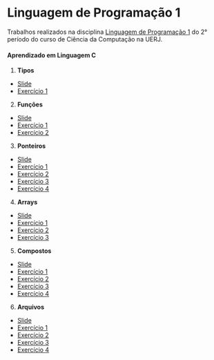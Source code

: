 # Linguagem de Programação 1
Trabalhos realizados na disciplina [Linguagem de Programação 1](http://www.ementario.uerj.br/ementas/10821.pdf) do 2° período do curso de Ciência da Computação na UERJ.

#### Aprendizado em Linguagem C

1. **Tipos**
 * [Slide](https://github.com/fsantanna-uerj/LP1/blob/master/Slides/lp1-03-tipos.pdf)
 * [Exercício 1](https://github.com/jaimelay/LP1/blob/master/exercicios%20slides/lp1-03-tipos.c)
2. **Funções**
 * [Slide](https://github.com/fsantanna-uerj/LP1/blob/master/Slides/lp1-04-funcoes.pdf)
 * [Exercício 1](https://github.com/jaimelay/LP1/blob/master/exercicios%20slides/lp1-04-func_eh_primo.c)
 * [Exercício 2](https://github.com/jaimelay/LP1/blob/master/exercicios%20slides/lp1-04-func_todos_os_primos.c)
3. **Ponteiros**
 * [Slide](https://github.com/fsantanna-uerj/LP1/blob/master/Slides/lp1-05-ponteiros.pdf)
  * [Exercício 1](https://github.com/jaimelay/LP1/blob/master/exercicios%20slides/lp1-05-ponteiros-exerc5.1.c)
  * [Exercício 2](https://github.com/jaimelay/LP1/blob/master/exercicios%20slides/lp1-05-ponteiros-exerc5.2.c)
  * [Exercício 3](https://github.com/jaimelay/LP1/blob/master/exercicios%20slides/lp1-05-ponteiros-exerc5.3.c)
  * [Exercício 4](https://github.com/jaimelay/LP1/blob/master/exercicios%20slides/lp1-05-ponteiros-exerc5.4.c)
4. **Arrays**
 * [Slide](https://github.com/fsantanna-uerj/LP1/blob/master/Slides/lp1-06-vetores.pdf)
 * [Exercício 1](https://github.com/jaimelay/LP1/blob/master/exercicios%20slides/lp1-06-vetores.c)
 * [Exercício 2](https://github.com/jaimelay/LP1/blob/master/exercicios%20slides/lp1-06-vetores-exerc4.2.c)
 * [Exercício 3](https://github.com/jaimelay/LP1/blob/master/exercicios%20slides/lp1-06-vetores-exerc4.3.c)
5. **Compostos**
 * [Slide](https://github.com/fsantanna-uerj/LP1/blob/master/Slides/lp1-07-compostos.pdf)
 * [Exercício 1](https://github.com/jaimelay/LP1/blob/master/exercicios%20slides/lp1-07-compostos-exerc7.1.c)
 * [Exercício 2](https://github.com/jaimelay/LP1/blob/master/exercicios%20slides/lp1-07-compostos-exerc7.2.c)
 * [Exercício 3](https://github.com/jaimelay/LP1/blob/master/exercicios%20slides/lp1-07-compostos-exerc7.3.c)
 * [Exercício 4](https://github.com/jaimelay/LP1/blob/master/exercicios%20slides/lp1-07-compostos-exerc7.4.c)
6. **Arquivos**
 * [Slide](https://github.com/fsantanna-uerj/LP1/blob/master/Slides/lp1-08-arquivos.pdf)
 * [Exercício 1](https://github.com/jaimelay/LP1/blob/master/exercicios%20slides/lp1-08-arquivos-exerc8.1.c)
 * [Exercício 2](https://github.com/jaimelay/LP1/blob/master/exercicios%20slides/lp1-08-arquivos-exerc8.2.c)
 * [Exercício 3](https://github.com/jaimelay/LP1/blob/master/exercicios%20slides/lp1-08-arquivos-exerc8.3.c)
 * [Exercício 4](https://github.com/jaimelay/LP1/blob/master/exercicios%20slides/lp1-08-arquivos-exerc8.4.c)
